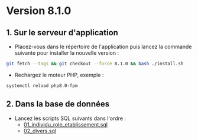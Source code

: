 # Version 8.1.0

## 1. Sur le serveur d'application

- Placez-vous dans le répertoire de l'application puis lancez la commande suivante
  pour installer la nouvelle version :

```bash
git fetch --tags && git checkout --force 8.1.0 && bash ./install.sh
```

- Rechargez le moteur PHP, exemple :

```bash
systemctl reload php8.0-fpm
```

## 2. Dans la base de données

- Lancez les scripts SQL suivants dans l'ordre :
  - [01_individu_role_etablissement.sql](8.1.0/01_individu_role_etablissement.sql)
  - [02_divers.sql](8.1.0/02_divers.sql)

